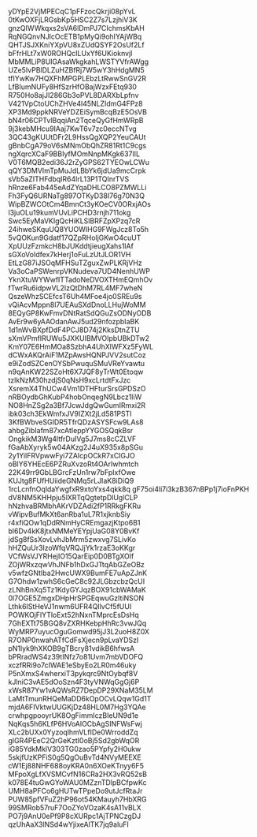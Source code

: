 yDYpE2VjMPECqC1pFFzocQkrji08pYvL
0tKwOXFjLRGsbKp5HSC2Z7s7LzjhiV3K
gnzQIWWkqxs2sVA6lDmPJ7CIchmsKbAH
RqNGQnvNJlcOcETB1pMyQi9ohIYAjWBq
QHTJSJXKniYXpVU8xZUdQSYF2OsUf2Lf
bFfrHLt7xW0ROHQcILUxYf6UKioknvjl
MbMMLiP8UIGAsaWkgkahLWSTYVfrAWgg
UZe5IvPBlDLZuHZBfRj7W5wY3hHdgMN5
tfIYwKw7HQXFhMPGPLEbzLtRwwSnGV2R
LfBIumNUFy8HfSzrHfOBajWzxFEtq930
R750Ho8ajJI286Gb3oPVL8DARXbLpfnv
V421VpCtoUChZHVe4l45NLZIdmG4FPz8
XP3Md9ppkNRVeYDZEiSymBcqBzE5OsVB
bN4r06CPTvlBqqiAn2TqceQyGfHmWRpB
9j3kebMHcu9IAaj7KwT6v7zc0eccNTvg
3QC43gKUUtDFr2L9HssQgXQP2YeuCAUt
gBnbCgA79oV6sMNmObQhZR81Rt1C9cgs
ngXqrcXCaF9BBIyfMOmNnpMKgk637lIL
V0T6MQB2edi36J2rZyGPS62TYEOwLCWu
qQY3DMVImTpMuJdLBbYk6jdUa9mcCrpk
sVb5aZITHFdbqIR64lrL13P1TQInrTVS
hRnze6Fab445eAdZYqaDHLCO8PZMWLLi
Fh3FyQ6URNaTg897OTKyD38I76g70N3Q
WipBZWCOtCm4BmnCt3yKOeCV0ORxjAOs
l3juOLu19kumVUvLiPCHD3rnjh711okg
Swc5EyMaVKIgQcHiKLSlBRFZpXPzq7cR
24ihweSKquUQ8YUOWIHG9FWgJcz8To5h
5vQOKun9Gdatf17QZpRHoljGKwO4cuUT
XpUUzFzmkcH8bJUKddtjieugXahs1lAf
sGXoVoIdfex7kHerj1oFuLzUtJLOR1VH
EtLzG87iJSOqMFHSuTZguxZwPLKRjVHz
Va3oCaPSWenrpVKNudeva7UD4NenhUWP
YknXtuWYWwfITTadoNeDVOXTHmEQmhOv
fTwrRu6idpwVL2IzQtDhM7RL4MF7wheN
QszeWhzSCEfcsT6Uh4MFoe4jo0SREu9s
vQiAcvMppn8l7UEAuSXdDnoLLHujWoMM
8EQyGP8KwFmvDNtRatSdQGuZsODNyODB
AvEr9w6yAAOdanAwJ5ud29nfozpbIaBK
1d1nWvBXpfDdF4PCJ8D74j2KksDtnZTU
sXmVPmfIRUWu5JXKUIBMVOIpbUBkDTw2
KmY07E6HmMOa8SzbhA4UhXlWFXz5FyWL
dCWxAKQrAiF1MZpAwsHQNPJVV2sutCoz
e9iZodSZCenOYSbPwuquSMuVReYvawtu
n9qAnKW22SZoHt6X7JQF8yTrWt0Etoqw
tzlkNzM30hzdjS0qNsH9xcLrtdtFxJzc
XsremX4ThUCw4Vm1DTHFturSrsGPDSzO
nRBOydbGhKubP4hobOnqegN9Lbcz1liW
NO8HnZSg2a3Bf7JcwJdgQwGumIRmxi2R
ibk03ch3EkWmfxJV9IZXt2jLd581PSTI
3KfBWbveSGIDR5TfrQDzASYSFcw9LAs8
ahbgZibIafm87xcAtIeppYYGOSQqkBsr
OngkikM3Wg4ltfrDuIVg5J7ms8cCZLVF
fGaAbXyryk5w04AKzg2J4uX935x8pSGu
2y1YilFRVpwwFyi7ZAIcpOCkR7xCIGJO
oBlY6YHEcE6PZRuXvzoRt4OArIwhmtch
22K49rr9GbLBGrcFzUn1rw7bFpIxfOwe
KUJtg8FUfHUiideGNMq5rLJIaK8iDiQ9
1rcLcnfnOqldaYwgfxR9xtoYxs4qkk8q
gF75oi4li7i3kzB367nBPp1j7ioFnPKH
dV8NM5KHHpju5lXRTqQgtetpDlUglCLP
hNzhvaBRMbhAKrVDZAdi2fP1RRkgFKRu
vWipvBufMkXt6anRba1uL7R1xjknbSiy
r4xfiQOw1qDdRNmHyCREmgazjKtpo6B1
bl6Dv4kK8jtxNMMeYEYpjUaG08Y0BvKf
jdSg8fSsXovLvhJbMrm5zwxvg7SLivKo
hHZQuUr3IzoWfqVRQJjYk1rzaE3oKKgr
VCfWsVJYRHejIO15QarEip0D0BTgXOlf
ZOjWRxzqwVhJNFb1hDxGJTtqAbGZeOBz
v5wfzGNtIba2HwcUWX9BumFE7uApZJnK
G7Ohdw1zwhS6cGeC8c92JLGbzcbzQcUI
zLNhBnXq5Tz1KdyGYJqzBOX91cbWAMaK
0l7OGE5ZmgxDHpHrSPGEqwuGzItiNSON
Lthk6IStHeVJ1nwm6UFR4QIlvCf5fUUI
POWKOjFlYTloExt52hNxnTMprcEsDsHq
7GhEXTt75BGQ8vZXRHKebpHhRc3vwJQq
WyMRP7uyucOguGomwd95jJ3L2uoH8Z0X
R7ONP0nwahATfCdFsXjecn9pLvaYDSzI
pN1lyk9hXKOB9gTBcry81vdikB6hfwsA
bPRradWS4z39tINfz7o81Uvm7mbVDOFQ
xczfRRi9o7cIWAE1eSbyEo2LR0m46uky
P5nXmxS4wherxiT3pykqrc9NtOybqf8V
kJlniC3vAE5dOoSzn4F3tyVNWqGgGj6P
xWsR87Yw1vAQWsRZ7DepDP29XNaM35LM
LaMtTmunRHQeMaDD6kOpOCvLQqw1Gd1T
mjdA6FIVktwUUGKjDz48HL0M7Hg3YQAe
crwhpgpooyrUK8OgFimmIczBIeUN9d1e
NqKqs5h6KLfP6HVoAlOCbAgSINFWsFwj
XLc2bUXx0YyzoqlhmVLfIDe0WrroddZq
glGR4PEeC2QrGeKztI0oBj5Sd2gbWqOR
iG85YdkMklV303TG0zao5PYpfy2H0ukw
5skjfUzKPFiS0g5QgOuBvTd4NVyMEEXE
cW1Ej88NHF688oyKRA0n6XOeKTnyy6F5
MFpoXgLfXVSMCvfN16CRa2HX3vRQ52sB
k078E4tuGwGYoWAU0MZznTDlpBCfpwKc
UMH8aPFCo6gHUTwTPpeDo9utJcfRtaJr
PUW85pfVFuZ2hP96ot54KMauyh7HbXRG
99SMRob57ruF7OoZYoVOzaK4sA11vBLX
PO7j9AnU0ePf9P8cXURpc1AjTPNCzgDJ
qzUhAaX3lNSd4wYjixeAlTK7jq9aluFI
